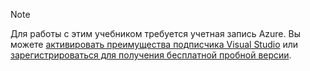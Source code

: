 
> [!NOTE]
> Для работы с этим учебником требуется учетная запись Azure. Вы можете <a href="/pricing/member-offers/msdn-benefits-details/" target="_blank">активировать преимущества подписчика Visual Studio</a> или <a href="/pricing/free-trial/" target="_blank">зарегистрироваться для получения бесплатной пробной версии</a>.
> 
> 



<!--HONumber=Nov16_HO2-->



